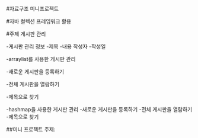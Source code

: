 #자료구조 미니프로젝트

#자바 컬렉션 프레임워크 활용

#주제 게시판 관리

-게시판 관리 정보
-제목 
-내용 작성자
-작성일

-arraylist를 사용한 게시판 관리

-새로운 게시판을 등록하기

-전체 게시판을 열람하기

-제목으로 찾기

-hashmap을 사용한 게시판 관리
 -새로운 게시판을 등록하기
 -전체 게시판을 열람하기
 -제목으로 찾기

##미니 프로젝트 주제: 